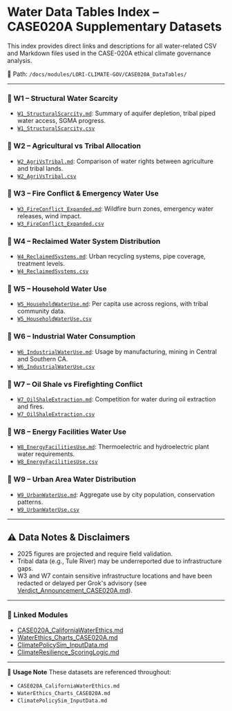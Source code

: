 # Water Data Tables Index – CASE020A Supplementary Datasets

This index provides direct links and descriptions for all water-related CSV and Markdown files used in the CASE-020A ethical climate governance analysis.

📂 Path: `/docs/modules/LORI-CLIMATE-GOV/CASE020A_DataTables/`

---

### 🔹 W1 – Structural Water Scarcity
- [`W1_StructuralScarcity.md`](./W1_StructuralScarcity.md): Summary of aquifer depletion, tribal piped water access, SGMA progress.
- [`W1_StructuralScarcity.csv`](./W1_StructuralScarcity.csv)

### 🔹 W2 – Agricultural vs Tribal Allocation
- [`W2_AgriVsTribal.md`](./W2_AgriVsTribal.md): Comparison of water rights between agriculture and tribal lands.
- [`W2_AgriVsTribal.csv`](./W2_AgriVsTribal.csv)

### 🔹 W3 – Fire Conflict & Emergency Water Use
- [`W3_FireConflict_Expanded.md`](./W3_FireConflict_Expanded.md): Wildfire burn zones, emergency water releases, wind impact.
- [`W3_FireConflict_Expanded.csv`](./W3_FireConflict_Expanded.csv)

### 🔹 W4 – Reclaimed Water System Distribution
- [`W4_ReclaimedSystems.md`](./W4_ReclaimedSystems.md): Urban recycling systems, pipe coverage, treatment levels.
- [`W4_ReclaimedSystems.csv`](./W4_ReclaimedSystems.csv)

### 🔹 W5 – Household Water Use
- [`W5_HouseholdWaterUse.md`](./W5_HouseholdWaterUse.md): Per capita use across regions, with tribal community data.
- [`W5_HouseholdWaterUse.csv`](./W5_HouseholdWaterUse.csv)

### 🔹 W6 – Industrial Water Consumption
- [`W6_IndustrialWaterUse.md`](./W6_IndustrialWaterUse.md): Usage by manufacturing, mining in Central and Southern CA.
- [`W6_IndustrialWaterUse.csv`](./W6_IndustrialWaterUse.csv)

### 🔹 W7 – Oil Shale vs Firefighting Conflict
- [`W7_OilShaleExtraction.md`](./W7_OilShaleExtraction.md): Competition for water during oil extraction and fires.
- [`W7_OilShaleExtraction.csv`](./W7_OilShaleExtraction.csv)

### 🔹 W8 – Energy Facilities Water Use
- [`W8_EnergyFacilitiesUse.md`](./W8_EnergyFacilitiesUse.md): Thermoelectric and hydroelectric plant water requirements.
- [`W8_EnergyFacilitiesUse.csv`](./W8_EnergyFacilitiesUse.csv)

### 🔹 W9 – Urban Area Water Distribution
- [`W9_UrbanWaterUse.md`](./W9_UrbanWaterUse.md): Aggregate use by city population, conservation patterns.
- [`W9_UrbanWaterUse.csv`](./W9_UrbanWaterUse.csv)

---

## ⚠️ Data Notes & Disclaimers

- 2025 figures are projected and require field validation.
- Tribal data (e.g., Tule River) may be underreported due to infrastructure gaps.
- W3 and W7 contain sensitive infrastructure locations and have been redacted or delayed per Grok's advisory (see [Verdict_Announcement_CASE020A.md](../../LORI-JURY-CASES/Verdict_Announcement_CASE020A.md)).

---

### 🔁 Linked Modules
- [CASE020A_CaliforniaWaterEthics.md](../../LORI-JURY-CASES/CASE020A_CaliforniaWaterEthics.md)
- [WaterEthics_Charts_CASE020A.md](../../LORI-JURY-CASES/WaterEthics_Charts_CASE020A.md)
- [ClimatePolicySim_InputData.md](../../LORI-CLIMATE-GOV/ClimatePolicySim_InputData.md)
- [ClimateResilience_ScoringLogic.md](../../LORI-RIM/ClimateResilience_ScoringLogic.md)

---

📘 **Usage Note**
These datasets are referenced throughout:
- `CASE020A_CaliforniaWaterEthics.md`
- `WaterEthics_Charts_CASE020A.md`
- `ClimatePolicySim_InputData.md`
